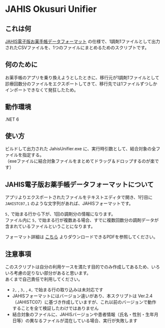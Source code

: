 # JAHIS Okusuri Unifier

## これは何

[JAHIS電子版お薬手帳データフォーマット](https://www.jahis.jp/standard/detail/id=715) の仕様で、1調剤1ファイルとして出力されたCSVファイルを、1つのファイルにまとめるためのスクリプトです。

## 何のために

お薬手帳のアプリを乗り換えようとしたときに、移行元が1調剤1ファイルとして診療回数分のファイルをエクスポートしてきて、移行先では1ファイルずつしかインポートできなくて発狂したため。

## 動作環境

.NET 6

## 使い方

ビルドして出力された JahisUnifier.exe に、実行時引数として、結合対象の全ファイルを指定する。  
（exeファイルに結合対象ファイルをまとめてドラッグ＆ドロップするのが楽です）

## JAHIS電子版お薬手帳データフォーマットについて

アプリよりエクスポートされたファイルをテキストエディタで開き、1行目に `JAHISTC07,1` のような文字列があれば、JAHISフォーマットです。

`5,` で始まる行から下が、1回の調剤分の情報になります。  
ファイル内に `5,` で始まる行が複数ある場合、すでに複数回数分の調剤データが含まれているファイルということになります。

フォーマット詳細は [こちら](https://www.jahis.jp/standard/detail/id=715) よりダウンロードできるPDFを参照してください。

## 注意事項

このスクリプトは自分の利用ケースを満たす目的でのみ作成してあるため、いろいろ考慮の足りない部分があると思います。  
あくまで自己責任で利用してください。

* `2,` , `3,` , `4,` で始まる行の取り込みは未対応です
* JAHISフォーマットにはバージョン違いがあり、本スクリプトは Ver.2.4（JAHISTC07）に基づき作成していますが、これ以前のバージョンで動作することを全て検証したわけではありません
* 結合対象のファイルに、JAHISバージョンや患者情報（氏名・性別・生年月日等）の異なるファイルが混在している場合、実行が失敗します
